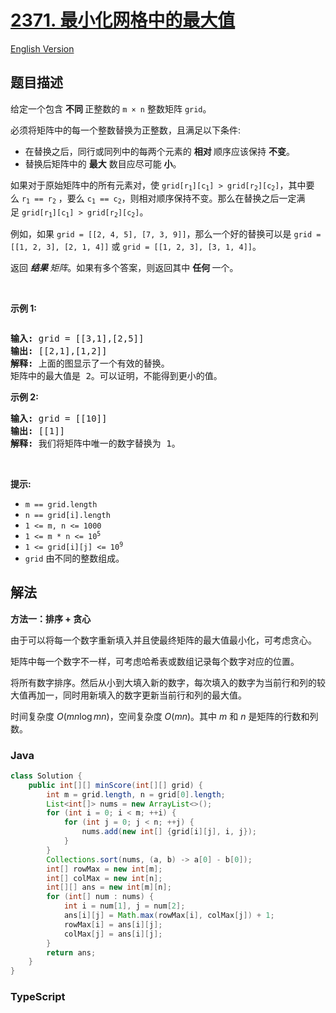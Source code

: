 # [2371. 最小化网格中的最大值](https://leetcode.cn/problems/minimize-maximum-value-in-a-grid)

[English Version](/solution/2300-2399/2371.Minimize%20Maximum%20Value%20in%20a%20Grid/README_EN.md)

## 题目描述

<!-- 这里写题目描述 -->

<p>给定一个包含&nbsp;<strong>不同&nbsp;</strong>正整数的 <code>m × n</code> 整数矩阵 <code>grid</code>。</p>

<p>必须将矩阵中的每一个整数替换为正整数，且满足以下条件:</p>

<ul>
	<li>在替换之后，同行或同列中的每两个元素的&nbsp;<strong>相对&nbsp;</strong>顺序应该保持&nbsp;<strong>不变</strong>。</li>
	<li>替换后矩阵中的 <strong>最大</strong> 数目应尽可能 <strong>小</strong>。</li>
</ul>

<p>如果对于原始矩阵中的所有元素对，使&nbsp;<code>grid[r<sub>1</sub>][c<sub>1</sub>] &gt; grid[r<sub>2</sub>][c<sub>2</sub>]</code>，其中要么&nbsp;<code>r<sub>1</sub> == r<sub>2</sub></code> ，要么&nbsp;<code>c<sub>1</sub> == c<sub>2</sub></code>，则相对顺序保持不变。那么在替换之后一定满足&nbsp;<code>grid[r<sub>1</sub>][c<sub>1</sub>] &gt; grid[r<sub>2</sub>][c<sub>2</sub>]</code>。</p>

<p>例如，如果&nbsp;<code>grid = [[2, 4, 5], [7, 3, 9]]</code>，那么一个好的替换可以是 <code>grid = [[1, 2, 3], [2, 1, 4]]</code> 或 <code>grid = [[1, 2, 3], [3, 1, 4]]</code>。</p>

<p>返回&nbsp;<em><strong>结果&nbsp;</strong>矩阵</em>。如果有多个答案，则返回其中&nbsp;<strong>任何&nbsp;</strong>一个。</p>

<p>&nbsp;</p>

<p><strong>示例 1:</strong></p>
<img alt="" src="https://fastly.jsdelivr.net/gh/doocs/leetcode@main/solution/2300-2399/2371.Minimize%20Maximum%20Value%20in%20a%20Grid/images/grid2drawio.png" />
<pre>
<strong>输入:</strong> grid = [[3,1],[2,5]]
<strong>输出:</strong> [[2,1],[1,2]]
<strong>解释:</strong> 上面的图显示了一个有效的替换。
矩阵中的最大值是 2。可以证明，不能得到更小的值。
</pre>

<p><strong>示例 2:</strong></p>

<pre>
<strong>输入:</strong> grid = [[10]]
<strong>输出:</strong> [[1]]
<strong>解释:</strong> 我们将矩阵中唯一的数字替换为 1。
</pre>

<p>&nbsp;</p>

<p><strong>提示:</strong></p>

<ul>
	<li><code>m == grid.length</code></li>
	<li><code>n == grid[i].length</code></li>
	<li><code>1 &lt;= m, n &lt;= 1000</code></li>
	<li><code>1 &lt;= m * n &lt;= 10<sup>5</sup></code></li>
	<li><code>1 &lt;= grid[i][j] &lt;= 10<sup>9</sup></code></li>
	<li><code>grid</code> 由不同的整数组成。</li>
</ul>

## 解法

**方法一：排序 + 贪心**

由于可以将每一个数字重新填入并且使最终矩阵的最大值最小化，可考虑贪心。

矩阵中每一个数字不一样，可考虑哈希表或数组记录每个数字对应的位置。

将所有数字排序。然后从小到大填入新的数字，每次填入的数字为当前行和列的较大值再加一，同时用新填入的数字更新当前行和列的最大值。

时间复杂度 $O(mn\log mn)$，空间复杂度 $O(mn)$。其中 $m$ 和 $n$ 是矩阵的行数和列数。

### **Java**

```java
class Solution {
    public int[][] minScore(int[][] grid) {
        int m = grid.length, n = grid[0].length;
        List<int[]> nums = new ArrayList<>();
        for (int i = 0; i < m; ++i) {
            for (int j = 0; j < n; ++j) {
                nums.add(new int[] {grid[i][j], i, j});
            }
        }
        Collections.sort(nums, (a, b) -> a[0] - b[0]);
        int[] rowMax = new int[m];
        int[] colMax = new int[n];
        int[][] ans = new int[m][n];
        for (int[] num : nums) {
            int i = num[1], j = num[2];
            ans[i][j] = Math.max(rowMax[i], colMax[j]) + 1;
            rowMax[i] = ans[i][j];
            colMax[j] = ans[i][j];
        }
        return ans;
    }
}
```

### **TypeScript**
